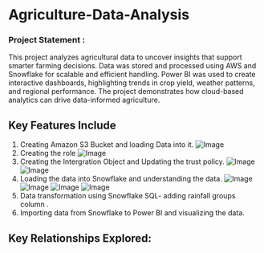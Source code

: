 # Agriculture-Data-Analysis

### Project Statement :

This project analyzes agricultural data to uncover insights that support smarter farming decisions. Data was stored and processed using AWS and Snowflake for scalable and efficient handling. Power BI was used to create interactive dashboards, highlighting trends in crop yield, weather patterns, and regional performance. The project demonstrates how cloud-based analytics can drive data-informed agriculture.

## Key Features Include

1. Creating Amazon S3 Bucket and loading Data into it.
   ![Image](https://github.com/user-attachments/assets/aa10da89-25e1-49fc-a6b0-906fbf05a7c0)
2. Creating the role
   ![Image](https://github.com/user-attachments/assets/cc4be12e-c3ac-4652-9598-82641f3278fd)
3. Creating the Intergration Object and Updating the trust policy.
   ![Image](https://github.com/user-attachments/assets/913ada43-6142-4538-864d-cd889be7995f)
    ![Image](https://github.com/user-attachments/assets/dc814b32-d329-4488-8671-09ed674e60ac)
4. Loading the data into Snowflake and understanding the data.
   ![Image](https://github.com/user-attachments/assets/bb5bf660-9db2-4b3d-8005-fd6e18265bba)
   ![Image](https://github.com/user-attachments/assets/c8ffa055-3cdc-4347-920b-e987ad8d0d11)
   ![Image](https://github.com/user-attachments/assets/999f0e9a-e139-415c-b889-11a313996e73)
   ![Image](https://github.com/user-attachments/assets/d8feb5ce-a98a-463f-9c91-e3e65ef3a723)
5. Data transformation using Snowflake SQL- adding rainfall groups column .
6. Importing data from Snowflake to Power BI and visualizing the data.

## Key Relationships Explored:

